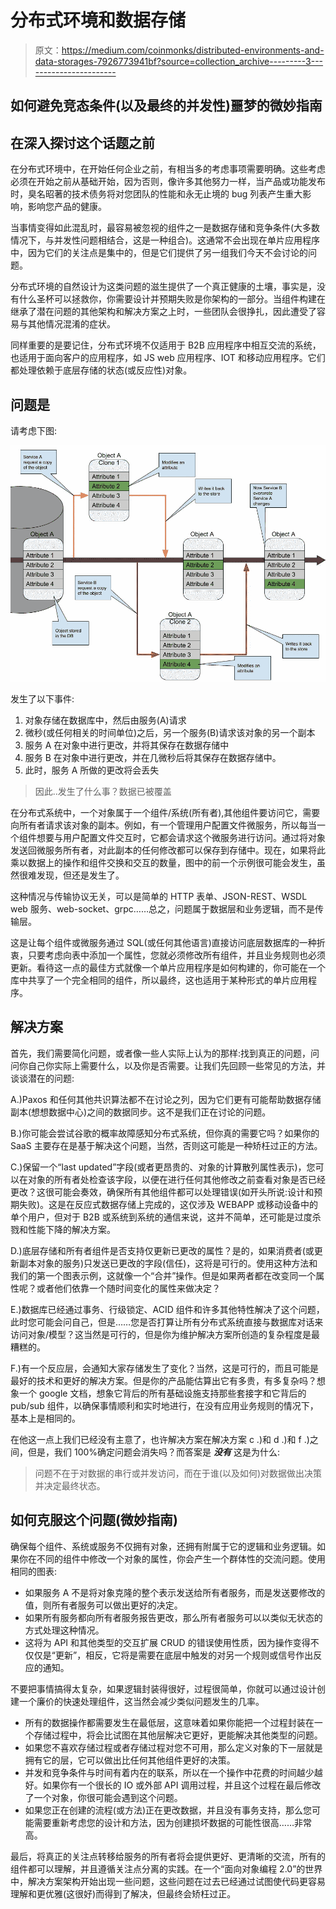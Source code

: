 # 分布式环境和数据存储

> 原文：<https://medium.com/coinmonks/distributed-environments-and-data-storages-7926773941bf?source=collection_archive---------3----------------------->

## 如何避免竞态条件(以及最终的并发性)噩梦的微妙指南

## 在深入探讨这个话题之前

在分布式环境中，在开始任何企业之前，有相当多的考虑事项需要明确。这些考虑必须在开始之前从基础开始，因为否则，像许多其他努力一样，当产品或功能发布时，臭名昭著的技术债务将对您团队的性能和永无止境的 bug 列表产生重大影响，影响您产品的健康。

当事情变得如此混乱时，最容易被忽视的组件之一是数据存储和竞争条件(大多数情况下，与并发性问题相结合，这是一种组合)。这通常不会出现在单片应用程序中，因为它们的关注点是集中的，但是它们提供了另一组我们今天不会讨论的问题。

分布式环境的自然设计为这类问题的滋生提供了一个真正健康的土壤，事实是，没有什么圣杯可以拯救你，你需要设计并预期失败是你架构的一部分。当组件构建在继承了潜在问题的其他架构和解决方案之上时，一些团队会很挣扎，因此遭受了容易与其他情况混淆的症状。

同样重要的是要记住，分布式环境不仅适用于 B2B 应用程序中相互交流的系统，也适用于面向客户的应用程序，如 JS web 应用程序、IOT 和移动应用程序。它们都处理依赖于底层存储的状态(或反应性)对象。

## 问题是

请考虑下图:

![](img/62c45a698ff7346719d51357355cb13e.png)

发生了以下事件:

1.  对象存储在数据库中，然后由服务(A)请求
2.  微秒(或任何相关的时间单位)之后，另一个服务(B)请求该对象的另一个副本
3.  服务 A 在对象中进行更改，并将其保存在数据存储中
4.  服务 B 在对象中进行更改，并在几微秒后将其保存在数据存储中。
5.  此时，服务 A 所做的更改将会丢失

> 因此..发生了什么事？数据已被覆盖

在分布式系统中，一个对象属于一个组件/系统(所有者),其他组件要访问它，需要向所有者请求该对象的副本。例如，有一个管理用户配置文件微服务，所以每当一个组件想要与用户配置文件交互时，它都会请求这个微服务进行访问。通过将对象发送回微服务所有者，对此副本的任何修改都可以保存到存储中。现在，如果将此乘以数据上的操作和组件交换和交互的数量，图中的前一个示例很可能会发生，虽然很难发现，但还是发生了。

这种情况与传输协议无关，可以是简单的 HTTP 表单、JSON-REST、WSDL web 服务、web-socket、grpc……总之，问题属于数据层和业务逻辑，而不是传输层。

这是让每个组件或微服务通过 SQL(或任何其他语言)直接访问底层数据库的一种折衷，只要考虑向表中添加一个属性，您就必须修改所有组件，并且业务规则也必须更新。看待这一点的最佳方式就像一个单片应用程序是如何构建的，你可能在一个库中共享了一个完全相同的组件，所以最终，这也适用于某种形式的单片应用程序。

## 解决方案

首先，我们需要简化问题，或者像一些人实际上认为的那样:找到真正的问题，问问你自己你实际上需要什么，以及你是否需要。让我们先回顾一些常见的方法，并谈谈潜在的问题:

A.)Paxos 和任何其他共识算法都不在讨论之列，因为它们更有可能帮助数据存储副本(想想数据中心)之间的数据同步。这不是我们正在讨论的问题。

B.)你可能会尝试谷歌的概率故障感知分布式系统，但你真的需要它吗？如果你的 SaaS 主要存在是基于解决这个问题，当然，否则这可能是一种矫枉过正的方法。

C.)保留一个“last updated”字段(或者更昂贵的、对象的计算散列属性表示)，您可以在对象的所有者处检查该字段，以便在进行任何其他修改之前查看对象是否已经更改？这很可能会奏效，确保所有其他组件都可以处理错误(如开头所说:设计和预期失败)。这是在反应式数据存储上完成的，这仅涉及 WEBAPP 或移动设备中的单个用户，但对于 B2B 或系统到系统的通信来说，这并不简单，还可能是过度杀戮和性能下降的解决方案。

D.)底层存储和所有者组件是否支持仅更新已更改的属性？是的，如果消费者(或更新副本对象的服务)只发送已更改的字段(信任)，这将是可行的。使用这种方法和我们的第一个图表示例，这就像一个“合并”操作。但是如果两者都在改变同一个属性呢？或者他们依靠一个随时间变化的属性来做决定？

E.)数据库已经通过事务、行级锁定、ACID 组件和许多其他特性解决了这个问题，此时您可能会问自己，但是……您是否打算让所有分布式系统直接与数据库对话来访问对象/模型？这当然是可行的，但是你为维护解决方案所创造的复杂程度是最糟糕的。

F.)有一个反应层，会通知大家存储发生了变化？当然，这是可行的，而且可能是最好的技术和更好的解决方案。但是你的产品能估算出它有多贵，有多复杂吗？想象一个 google 文档，想象它背后的所有基础设施支持那些套接字和它背后的 pub/sub 组件，以确保事情顺利和实时地进行，在没有应用业务规则的情况下，基本上是相同的。

在他这一点上我们已经没有主意了，也许解决方案在解决方案 c .)和 d .)和 f .)之间，但是，我们 100%确定问题会消失吗？而答案是 ***没有*** 这是为什么:

> 问题不在于对数据的串行或并发访问，而在于谁(以及如何)对数据做出决策并决定最终状态。

## 如何克服这个问题(微妙指南)

确保每个组件、系统或服务不仅拥有对象，还拥有附属于它的逻辑和业务逻辑。如果你在不同的组件中修改一个对象的属性，你会产生一个群体性的交流问题。使用相同的图表:

*   如果服务 A 不是将对象克隆的整个表示发送给所有者服务，而是发送要修改的值，则所有者服务可以做出更好的决定。
*   如果所有服务都向所有者服务报告更改，那么所有者服务可以以类似无状态的方式处理这种情况。
*   这将为 API 和其他类型的交互扩展 CRUD 的错误使用性质，因为操作变得不仅仅是“更新”，相反，它将是需要在底层中触发的对另一个规则或信号作出反应的通知。

不要把事情搞得太复杂，如果逻辑封装得很好，过程很简单，你就可以通过设计创建一个廉价的快速处理组件，这当然会减少类似问题发生的几率。

*   所有的数据操作都需要发生在最低层，这意味着如果你能把一个过程封装在一个存储过程中，将会比试图在其他层解决它更好，更能解决其他类型的问题。
*   如果您不喜欢存储过程或者存储过程对您不可用，那么定义对象的下一层就是拥有它的层，它可以做出比任何其他组件更好的决策。
*   并发和竞争条件与时间有着内在的联系，所以在一个操作中花费的时间越少越好。如果你有一个很长的 IO 或外部 API 调用过程，并且这个过程在最后修改了一个对象，你很可能会遇到这个问题。
*   如果您正在创建的流程(或方法)正在更改数据，并且没有事务支持，那么您可能需要重新考虑您的设计和方法，因为创建损坏数据的可能性很高……非常高。

最后，将真正的关注点转移给服务的所有者将会提供更好、更清晰的交流，所有的组件都可以理解，并且遵循关注点分离的实践。在一个“面向对象编程 2.0”的世界中，解决方案架构开始出现一些问题，这些问题在过去已经通过试图使代码更容易理解和更优雅(这很好)而得到了解决，但最终会矫枉过正。